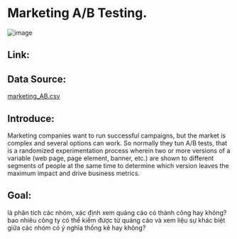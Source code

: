 # Marketing A/B Testing.
![image](https://github.com/user-attachments/assets/ccb84047-187b-4b26-b494-ddb1be853dec)


## Link:
  ## Data Source: 
  [marketing_AB.csv](https://www.kaggle.com/code/chenwei17557/rfm-customer-segmentation-and-3d-visualization/output?select=marketing_AB.csv)

## Introduce:
  Marketing companies want to run successful campaigns, but the market is complex and several options can work. So normally they tun A/B tests, that is a randomized experimentation process wherein two or more versions of a variable     (web page, page element, banner, etc.) are shown to different segments of people at the same time to determine which version leaves the maximum impact and drive business metrics.

## Goal:
  là phân tích các nhóm, xác định xem quảng cáo có thành công hay không?
  bao nhiêu công ty có thể kiếm được từ quảng cáo và xem liệu sự khác biệt giữa các nhóm có ý nghĩa thống kê hay không?
